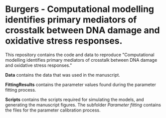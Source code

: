 # Burgers - Computational modelling identifies primary mediators of crosstalk between DNA damage and oxidative stress responses.

This repository contains the code and data to reproduce "Computational modelling identifies primary mediators of crosstalk between DNA damage and oxidative stress responses."

**Data** contains the data that was used in the manuscript.

**FittingResults** contains the parameter values found during the parameter fitting process.

**Scripts** contains the scripts required for simulating the models, and generating the manuscript figures. The subfolder _Parameter fitting_ contains the files for the parameter calibration process.
